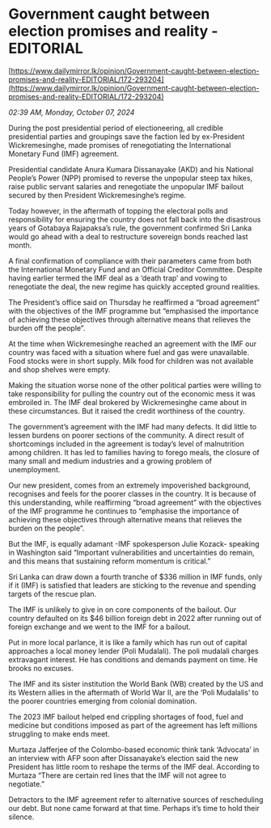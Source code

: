 # Government caught between election promises and reality - EDITORIAL

[https://www.dailymirror.lk/opinion/Government-caught-between-election-promises-and-reality-EDITORIAL/172-293204](https://www.dailymirror.lk/opinion/Government-caught-between-election-promises-and-reality-EDITORIAL/172-293204)

*02:39 AM, Monday, October 07, 2024*

During the post presidential period of electioneering, all credible presidential parties and groupings save the faction led by ex-President Wickremesinghe, made promises of renegotiating the International Monetary Fund (IMF) agreement.

Presidential candidate Anura Kumara Dissanayake (AKD) and his National People’s Power (NPP) promised to reverse the unpopular steep tax hikes, raise public servant salaries and renegotiate the unpopular IMF bailout secured by then President Wickremesinghe’s regime.

Today however, in the aftermath of topping the electoral polls and responsibility for ensuring the country does not fall back into the disastrous years of Gotabaya Rajapaksa’s rule, the government confirmed Sri Lanka would go ahead with a deal to restructure sovereign bonds reached last month.

A final confirmation of compliance with their parameters came from both the International Monetary Fund and an Official Creditor Committee. Despite having earlier termed the IMF deal as a ‘death trap’ and vowing to renegotiate the deal, the new regime has quickly accepted ground realities.

The President’s office said on Thursday he reaffirmed a “broad agreement” with the objectives of the IMF programme but “emphasised the importance of achieving these objectives through alternative means that relieves the burden off the people”.

At the time when Wickremesinghe reached an agreement with the IMF our country was faced with a situation where fuel and gas were unavailable. Food stocks were in short supply. Milk food for children was not available and shop shelves were empty.

Making the situation worse none of the other political parties were willing to take responsibility for pulling the country out of the economic mess it was embroiled in. The IMF deal brokered by Wickremesinghe came about in these circumstances. But it raised the credit worthiness of the country.

The government’s agreement with the IMF had many defects. It did little to lessen burdens on poorer sections of the community. A direct result of shortcomings included in the agreement is today’s level of malnutrition among children. It has led to families having to forego meals, the closure of many small and medium industries and a growing problem of unemployment.

Our new president, comes from an extremely impoverished background, recognises and feels for the poorer classes in the country. It is because of this understanding, while reaffirming “broad agreement” with the objectives of the IMF programme he continues to “emphasise the importance of achieving these objectives through alternative means that relieves the burden on the people”.

But the IMF, is equally adamant -IMF spokesperson Julie Kozack- speaking in Washington said “Important vulnerabilities and uncertainties do remain, and this means that sustaining reform momentum is critical.”

Sri Lanka can draw down a fourth tranche of $336 million in IMF funds, only if it (IMF) is satisfied that leaders are sticking to the revenue and spending targets of the rescue plan.

The IMF is unlikely to give in on core components of the bailout. Our country defaulted on its $46 billion foreign debt in 2022 after running out of foreign exchange and we went to the IMF for a bailout.

Put in more local parlance, it is like a family which has run out of capital approaches a local money lender (Poli Mudalali). The poli mudalali charges extravagant interest. He has conditions and demands payment on time. He brooks no excuses.

The IMF and its sister institution the World Bank (WB) created by the US and its Western allies in the aftermath of World War II, are the ‘Poli Mudalalis’ to the poorer countries emerging from colonial domination.

The 2023 IMF bailout helped end crippling shortages of food, fuel and medicine but conditions imposed as part of the agreement has left millions struggling to make ends meet.

Murtaza Jafferjee of the Colombo-based economic think tank ‘Advocata’ in an interview with AFP soon after Dissanayake’s election said the new President has little room to reshape the terms of the IMF deal. According to Murtaza “There are certain red lines that the IMF will not agree to negotiate.”

Detractors to the IMF agreement refer to alternative sources of rescheduling our debt. But none came forward at that time. Perhaps it’s time to hold their silence.

